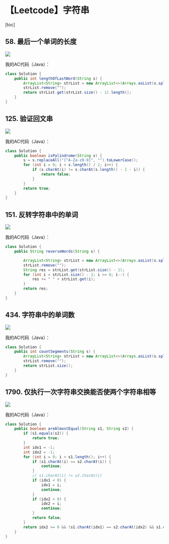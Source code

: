 # 【Leetcode】字符串



[toc]



## 58. 最后一个单词的长度

![](D:\Notes\Leetcode\Leetcode.assets\58.png)

我的AC代码（Java）：

```java
class Solution {
    public int lengthOfLastWord(String s) {
        ArrayList<String> strList = new ArrayList<>(Arrays.asList(s.split("\\s+")));
        strList.remove("");
        return strList.get(strList.size() - 1).length();
    }
}
```



## 125. 验证回文串

![](D:\Notes\Leetcode\Leetcode.assets\125.png)

我的AC代码（Java）：

```java
class Solution {
    public boolean isPalindrome(String s) {
        s = s.replaceAll("[^A-Za-z0-9]", "").toLowerCase();
        for (int i = 0; i < s.length() / 2; i++) {
            if (s.charAt(i) != s.charAt(s.length() - 1 - i)) {
                return false;
            }
        }
        return true;
    }
}
```



## 151. 反转字符串中的单词

![](D:\Notes\Leetcode\Leetcode.assets\151.png)

我的AC代码（Java）：

```java
class Solution {
    public String reverseWords(String s) {

        ArrayList<String> strList = new ArrayList<>(Arrays.asList(s.split("\\s+")));
        strList.remove("");
        String res = strList.get(strList.size() - 1);
        for (int i = strList.size() - 2; i >= 0; i--) {
            res += " " + strList.get(i);
        }
        return res;
    }
}
```



## 434. 字符串中的单词数

![](D:\Notes\Leetcode\Leetcode.assets\434.png)

我的AC代码（Java）：

```java
class Solution {
    public int countSegments(String s) {
        ArrayList<String> strList = new ArrayList<>(Arrays.asList(s.split("\\s+")));
        strList.remove("");
        return strList.size();
    }
}
```



## 1790. 仅执行一次字符串交换能否使两个字符串相等

![](D:\Notes\Leetcode\Leetcode.assets\1790.png)

我的AC代码（Java）：

```java
class Solution {
    public boolean areAlmostEqual(String s1, String s2) {
        if (s1.equals(s2)) {
            return true;
        }
        int idx1 = -1;
        int idx2 = -1;
        for (int i = 0; i < s1.length(); i++) {
            if (s1.charAt(i) == s2.charAt(i)) {
                continue;
            }
            // s1.charAt(i) != s2.charAt(i)
            if (idx1 < 0) {
                idx1 = i;
                continue;
            }
            if (idx2 < 0) {
                idx2 = i;
                continue;
            }
            return false;
        }
        return idx2 >= 0 && (s1.charAt(idx1) == s2.charAt(idx2) && s1.charAt(idx2) == s2.charAt(idx1));
    }
}
```

